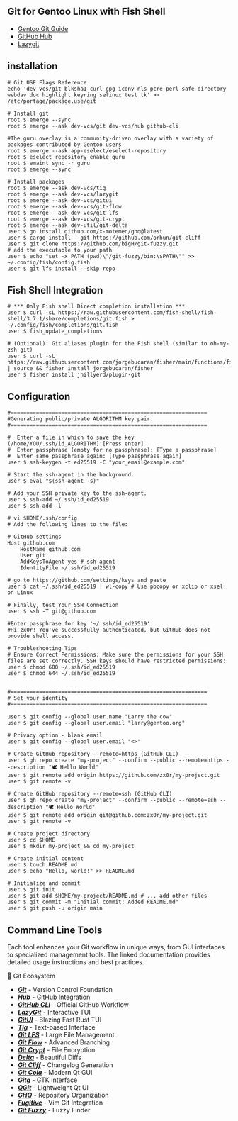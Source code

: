 ## Git for Gentoo Linux with Fish Shell

- [Gentoo Git Guide](https://wiki.gentoo.org/wiki/Git)
- [GitHub Hub](https://hub.github.com/)
- [Lazygit](https://github.com/jesseduffield/lazygit)

## installation

```fish
# Git USE Flags Reference
echo 'dev-vcs/git blksha1 curl gpg iconv nls pcre perl safe-directory webdav doc highlight keyring selinux test tk' >> /etc/portage/package.use/git

# Install git
root $ emerge --sync
root $ emerge --ask dev-vcs/git dev-vcs/hub github-cli
```

```fish
#The guru overlay is a community-driven overlay with a variety of packages contributed by Gentoo users
root $ emerge --ask app-eselect/eselect-repository
root $ eselect repository enable guru
root $ emaint sync -r guru
root $ emerge --sync

# Install packages
root $ emerge --ask dev-vcs/tig
root $ emerge --ask dev-vcs/lazygit
root $ emerge --ask dev-vcs/gitui
root $ emerge --ask dev-vcs/git-flow
root $ emerge --ask dev-vcs/git-lfs
root $ emerge --ask dev-vcs/git-crypt
root $ emerge --ask dev-util/git-delta
user $ go install github.com/x-motemen/ghq@latest
user $ cargo install --git https://github.com/orhun/git-cliff
user $ git clone https://github.com/bigH/git-fuzzy.git
# add the executable to your path
user $ echo "set -x PATH (pwd)\"/git-fuzzy/bin:\$PATH\"" >> ~/.config/fish/config.fish
user $ git lfs install --skip-repo
```

## Fish Shell Integration

```fish
# *** Only Fish shell Direct completion installation ***
user $ curl -sL https://raw.githubusercontent.com/fish-shell/fish-shell/3.7.1/share/completions/git.fish > ~/.config/fish/completions/git.fish
user $ fish_update_completions

# (Optional): Git aliases plugin for the Fish shell (similar to oh-my-zsh git)
user $ curl -sL https://raw.githubusercontent.com/jorgebucaran/fisher/main/functions/fisher.fish | source && fisher install jorgebucaran/fisher
user $ fisher install jhillyerd/plugin-git
```

## Configuration

```fish
#==============================================================
#Generating public/private ALGORITHM key pair.
#==============================================================

#  Enter a file in which to save the key (/home/YOU/.ssh/id_ALGORITHM):[Press enter]
#  Enter passphrase (empty for no passphrase): [Type a passphrase]
#  Enter same passphrase again: [Type passphrase again]
user $ ssh-keygen -t ed25519 -C "your_email@example.com"

# Start the ssh-agent in the background.
user $ eval "$(ssh-agent -s)"

# Add your SSH private key to the ssh-agent.
user $ ssh-add ~/.ssh/id_ed25519
user $ ssh-add -l

# vi $HOME/.ssh/config
# Add the following lines to the file:

# GitHub settings
Host github.com
    HostName github.com
    User git
    AddKeysToAgent yes # ssh-agent
    IdentityFile ~/.ssh/id_ed25519

# go to https://github.com/settings/keys and paste
user $ cat ~/.ssh/id_ed25519 | wl-copy # Use pbcopy or xclip or xsel on Linux

# Finally, test Your SSH Connection
user $ ssh -T git@github.com

#Enter passphrase for key '~/.ssh/id_ed25519':
#Hi zx0r! You've successfully authenticated, but GitHub does not provide shell access.

# Troubleshooting Tips
# Ensure Correct Permissions: Make sure the permissions for your SSH files are set correctly. SSH keys should have restricted permissions:
user $ chmod 600 ~/.ssh/id_ed25519
user $ chmod 644 ~/.ssh/id_ed25519


#==============================================================
# Set your identity
#==============================================================

user $ git config --global user.name "Larry the cow"
user $ git config --global user.email "larry@gentoo.org"

# Privacy option - blank email
user $ git config --global user.email "<>"

# Create GitHub repository --remote=https (GitHub CLI)
user $ gh repo create "my-project" --confirm --public --remote=https --description "🕊 Hello World"
user $ git remote add origin https://github.com/zx0r/my-project.git
user $ git remote -v

# Create GitHub repository --remote=ssh (GitHub CLI)
user $ gh repo create "my-project" --confirm --public --remote=ssh --description "🕊 Hello World"
user $ git remote add origin git@github.com:zx0r/my-project.git
user $ git remote -v

# Create project directory
user $ cd $HOME
user $ mkdir my-project && cd my-project

# Create initial content
user $ touch README.md
user $ echo "Hello, world!" >> README.md

# Initialize and commit
user $ git init
user $ git add $HOME/my-project/README.md # ... add other files
user $ git commit -m "Initial commit: Added README.md"
user $ git push -u origin main
```

## Command Line Tools

Each tool enhances your Git workflow in unique ways, from GUI interfaces to specialized management tools. The linked documentation provides detailed usage instructions and best practices.

<summary>🔧 Git Ecosystem</summary>

- [**_Git_**](https://wiki.gentoo.org/wiki/Git) - Version Control Foundation
- [**_Hub_**](https://github.com/github/hub) - GitHub Integration
- [**_GitHub CLI_**](https://cli.github.com) - Official GitHub Workflow
- [**_LazyGit_**](https://github.com/jesseduffield/lazygit) - Interactive TUI
- [**_GitUI_**](https://github.com/extrawurst/gitui) - Blazing Fast Rust TUI
- [**_Tig_**](https://github.com/jonas/tig) - Text-based Interface
- [**_Git LFS_**](https://wiki.gentoo.org/wiki/Git-lfs) - Large File Management
- [**_Git Flow_**](https://github.com/nvie/gitflow) - Advanced Branching
- [**_Git Crypt_**](https://www.agwa.name/projects/git-crypt) - File Encryption
- [**_Delta_**](https://github.com/dandavison/delta) - Beautiful Diffs
- [**_Git Cliff_**](https://github.com/orhun/git-cliff) - Changelog Generation
- [**_Git Cola_**](https://git-cola.github.io) - Modern Qt GUI
- [**_Gitg_**](https://wiki.gnome.org/Apps/Gitg) - GTK Interface
- [**_QGit_**](https://github.com/tibirna/qgit) - Lightweight Qt UI
- [**_GHQ_**](https://github.com/x-motemen/ghq) - Repository Organization
- [**_Fugitive_**](https://github.com/tpope/vim-fugitive) - Vim Git Integration
- [**_Git Fuzzy_**](https://github.com/bigH/git-fuzzy) - Fuzzy Finder
